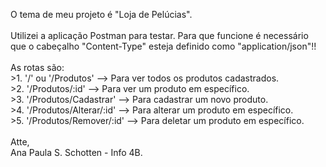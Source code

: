   O tema de meu projeto é "Loja de Pelúcias".</br>
</br>
  Utilizei a aplicação Postman para testar. Para que funcione é necessário que o cabeçalho "Content-Type" esteja definido como "application/json"!!</br>
</br>
  As rotas são: </br>
      >1. '/' ou '/Produtos' --> Para ver todos os produtos cadastrados.</br>
      >2. '/Produtos/:id' --> Para ver um produto em específico.</br>
      >3. '/Produtos/Cadastrar' --> Para cadastrar um novo produto.</br>
      >4. '/Produtos/Alterar/:id' --> Para alterar um produto em específico.</br>
      >5. '/Produtos/Remover/:id' --> Para deletar um produto em específico.</br>
</br>
  Atte,</br>
  Ana Paula S. Schotten - Info 4B.</br>
